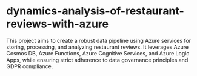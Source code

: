 # dynamics-analysis-of-restaurant-reviews-with-azure
This project aims to create a robust data pipeline using Azure services for storing, processing, and analyzing restaurant reviews. It leverages Azure Cosmos DB, Azure Functions, Azure Cognitive Services, and Azure Logic Apps, while ensuring strict adherence to data governance principles and GDPR compliance.
